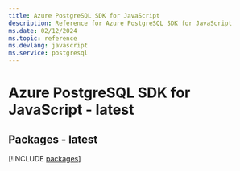 ```yaml
---
title: Azure PostgreSQL SDK for JavaScript
description: Reference for Azure PostgreSQL SDK for JavaScript
ms.date: 02/12/2024
ms.topic: reference
ms.devlang: javascript
ms.service: postgresql
---
```

# Azure PostgreSQL SDK for JavaScript - latest
## Packages - latest
[!INCLUDE [packages](postgresql-index.md)]